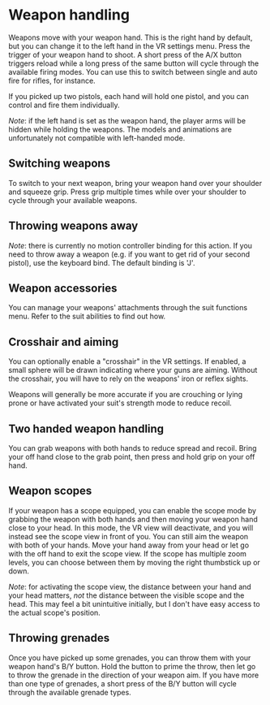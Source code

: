 # Weapon handling

Weapons move with your weapon hand. This is the right hand by default, but you can change it to the left hand in the VR settings menu.
Press the trigger of your weapon hand to shoot. A short press of the A/X button triggers reload while a long press of the same button will cycle through the available firing modes. You can use this to switch between single and auto fire for rifles, for instance.

If you picked up two pistols, each hand will hold one pistol, and you can control and fire them individually.

*Note*: if the left hand is set as the weapon hand, the player arms will be hidden while holding the weapons. The models and animations are unfortunately not compatible with left-handed mode.

## Switching weapons
To switch to your next weapon, bring your weapon hand over your shoulder and squeeze grip. Press grip multiple times while over your shoulder to cycle through your available weapons.

## Throwing weapons away
*Note*: there is currently no motion controller binding for this action. If you need to throw away a weapon (e.g. if you want to get rid of your second pistol), use the keyboard bind. The default binding is 'J'.

## Weapon accessories
You can manage your weapons' attachments through the suit functions menu. Refer to the suit abilities to find out how.

## Crosshair and aiming
You can optionally enable a "crosshair" in the VR settings. If enabled, a small sphere will be drawn indicating where your guns are aiming. Without the crosshair, you will have to rely on the weapons' iron or reflex sights.

Weapons will generally be more accurate if you are crouching or lying prone or have activated your suit's strength mode to reduce recoil.

## Two handed weapon handling
You can grab weapons with both hands to reduce spread and recoil. Bring your off hand close to the grab point, then press and hold grip on your off hand.

## Weapon scopes
If your weapon has a scope equipped, you can enable the scope mode by grabbing the weapon with both hands and then moving your weapon hand close to your head. In this mode, the VR view will deactivate, and you will instead see the scope view in front of you. You can still aim the weapon with both of your hands. Move your hand away from your head or let go with the off hand to exit the scope view.
If the scope has multiple zoom levels, you can choose between them by moving the right thumbstick up or down.

*Note*: for activating the scope view, the distance between your hand and your head matters, *not* the distance between the visible scope and the head. This may feel a bit unintuitive initially, but I don't have easy access to the actual scope's position.

## Throwing grenades
Once you have picked up some grenades, you can throw them with your weapon hand's B/Y button. Hold the button to prime the throw, then let go to throw the grenade in the direction of your weapon aim.
If you have more than one type of grenades, a short press of the B/Y button will cycle through the available grenade types.
